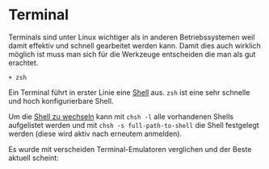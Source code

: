 # Terminal

Terminals sind unter Linux wichtiger als in anderen Betriebssystemen weil damit effektiv und schnell gearbeitet werden kann. Damit dies auch wirklich möglich ist muss man sich für die Werkzeuge entscheiden die man als gut erachtet.

    + zsh

Ein Terminal führt in erster Linie eine [Shell](https://wiki.archlinux.org/index.php/Command-line_shell#firstHeading) aus. `zsh` ist eine sehr schnelle und hoch konfigurierbare Shell.


Um die [Shell zu wechseln](https://wiki.archlinux.org/index.php/Command-line_shell#Changing_your_default_shell) kann mit `chsh -l` alle vorhandenen Shells aufgelistet werden und mit `chsh -s full-path-to-shell` die Shell festgelegt werden (diese wird aktiv nach erneutem anmelden).


Es wurde mit verscheiden Terminal-Emulatoren verglichen und der Beste aktuell scheint: 

<!--
Alternativen: 

    - alacritty
    - konsole
    - kitty
    - qterminal
    - rxvt-unicode
    - deepin-terminal
    - gnome-terminal
    - lxterminal
    - mate-terminal
    - pantheon-terminal
    - sakura
    - terminator
    - termite
    - tilix
    - xfce4-terminal

-->


